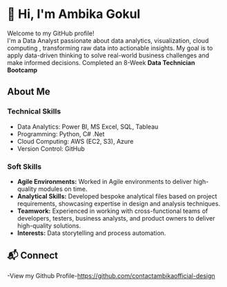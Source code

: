 # 👋 Hi, I'm Ambika Gokul

Welcome to my GitHub profile!  
I'm a Data Analyst passionate about data analytics, visualization, cloud computing , transforming raw data into actionable insights.
My goal is to apply data-driven thinking to solve real-world business challenges and make informed decisions.
Completed an 8-Week **Data Technician Bootcamp**

##  About Me
### Technical Skills
- Data Analytics: Power BI, MS Excel, SQL, Tableau
- Programming: Python, C# .Net
- Cloud Computing:  AWS (EC2, S3), Azure
- Version Control:  GitHub

### Soft Skills

- **Agile Environments:** Worked in Agile environments to deliver high-quality modules on time.  
- **Analytical Skills:** Developed bespoke analytical files based on project requirements, showcasing expertise in design and analysis techniques.  
- **Teamwork:** Experienced in working with cross-functional teams of developers, testers, business analysts, and product owners to deliver high-quality solutions.  
- **Interests:** Data storytelling and process automation.

## 📬 Connect
-View my Github Profile-https://github.com/contactambikaofficial-design
